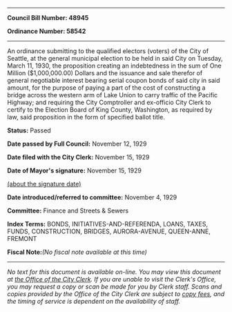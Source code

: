 

********

**Council Bill Number: 48945**
   
**Ordinance Number: 58542**
********

 An ordinance submitting to the qualified electors (voters) of the City of Seattle, at the general municipal election to be held in said City on Tuesday, March 11, 1930, the proposition creating an indebtedness in the sum of One Million ($1,000,000.00) Dollars and the issuance and sale therefor of general negotiable interest bearing serial coupon bonds of said city in said amount, for the purpose of paying a part of the cost of constructing a bridge across the western arm of Lake Union to carry traffic of the Pacific Highway; and requiring the City Comptroller and ex-officio City Clerk to certify to the Election Board of King County, Washington, as required by law, said proposition in the form of specified ballot title.

**Status:** Passed
   
**Date passed by Full Council:** November 12, 1929
   
**Date filed with the City Clerk:** November 15, 1929
   
**Date of Mayor's signature:** November 15, 1929
   
[(about the signature date)](/~public/approvaldate.htm)
   
   
   
**Date introduced/referred to committee:** November 4, 1929
   
**Committee:** Finance and Streets & Sewers
   
   
**Index Terms:** BONDS, INITIATIVES-AND-REFERENDA, LOANS, TAXES, FUNDS, CONSTRUCTION, BRIDGES, AURORA-AVENUE, QUEEN-ANNE, FREMONT

**Fiscal Note:**_(No fiscal note available at this time)_
********

_No text for this document is available on-line. You may view this document at [the Office of the City Clerk](http://www.seattle.gov/leg/clerk/contactUs.htm). If you are unable to visit the Clerk's Office, you may request a copy or scan be made for you by Clerk staff. Scans and copies provided by the Office of the City Clerk are subject to [copy fees](http://clerk.seattle.gov/~public/clerkfees.htm), and the timing of service is dependent on the availability of staff._


